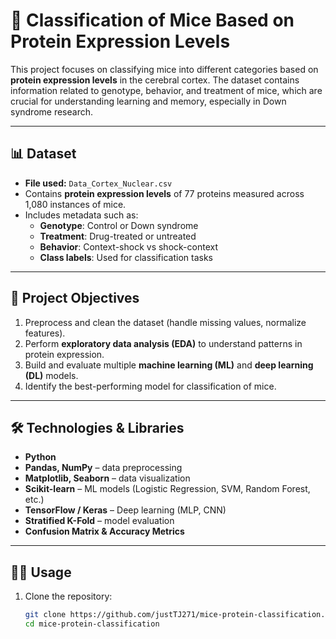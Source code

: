 # 🧪 Classification of Mice Based on Protein Expression Levels

This project focuses on classifying mice into different categories based on **protein expression levels** in the cerebral cortex. The dataset contains information related to genotype, behavior, and treatment of mice, which are crucial for understanding learning and memory, especially in Down syndrome research.

---

## 📊 Dataset
- **File used:** `Data_Cortex_Nuclear.csv`
- Contains **protein expression levels** of 77 proteins measured across 1,080 instances of mice.
- Includes metadata such as:
  - **Genotype**: Control or Down syndrome
  - **Treatment**: Drug-treated or untreated
  - **Behavior**: Context-shock vs shock-context
  - **Class labels**: Used for classification tasks

---

## 🧠 Project Objectives
1. Preprocess and clean the dataset (handle missing values, normalize features).
2. Perform **exploratory data analysis (EDA)** to understand patterns in protein expression.
3. Build and evaluate multiple **machine learning (ML)** and **deep learning (DL)** models.
4. Identify the best-performing model for classification of mice.

---

## 🛠️ Technologies & Libraries
- **Python**
- **Pandas, NumPy** – data preprocessing
- **Matplotlib, Seaborn** – data visualization
- **Scikit-learn** – ML models (Logistic Regression, SVM, Random Forest, etc.)
- **TensorFlow / Keras** – Deep learning (MLP, CNN)
- **Stratified K-Fold** – model evaluation
- **Confusion Matrix & Accuracy Metrics**

---

## 🧑‍💻 Usage
1. Clone the repository:
   ```bash
   git clone https://github.com/justTJ271/mice-protein-classification.git
   cd mice-protein-classification
